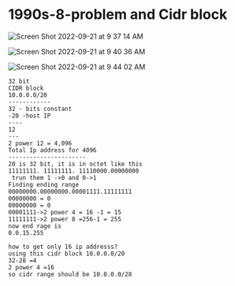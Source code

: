 # 1990s-8-problem and Cidr block

![Screen Shot 2022-09-21 at 9 37 14 AM](https://user-images.githubusercontent.com/13231217/191534053-812beb1e-eb5b-4af4-9eb4-22a5272d5628.png)


![Screen Shot 2022-09-21 at 9 40 36 AM](https://user-images.githubusercontent.com/13231217/191534681-b9764dad-1af1-4ecc-a786-067fdd6658fe.png)


![Screen Shot 2022-09-21 at 9 44 02 AM](https://user-images.githubusercontent.com/13231217/191535524-298e84ac-21ed-44a8-94bf-5d8495a26ceb.png)


```
32 bit
CIDR block
10.0.0.0/20
------------
32 - bits constant
-20 -host IP
----
12
---
2 power 12 = 4,096
Total Ip address for 4096
----------------------
20 is 32 bit, it is in octet like this
11111111. 11111111. 11110000.00000000
 trun them 1 ->0 and 0->1
Finding ending range
00000000.00000000.00001111.11111111
00000000 = 0
00000000 = 0
00001111->2 power 4 = 16 -1 = 15
11111111->2 power 8 =256-1 = 255
now end rage is
0.0.15.255

```
```
how to get only 16 ip addresss?
using this cidr block 10.0.0.0/20
32-28 =4
2 power 4 =16
so cidr range should be 10.0.0.0/28





```


